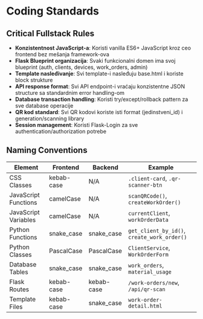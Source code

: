 # Coding Standards

## Critical Fullstack Rules

- **Konzistentnost JavaScript-a**: Koristi vanilla ES6+ JavaScript kroz ceo frontend bez mešanja framework-ova
- **Flask Blueprint organizacija**: Svaki funkcionalni domen ima svoj blueprint (auth, clients, devices, work_orders, admin)
- **Template nasleđivanje**: Svi template-i naslеđuju base.html i koriste block strukture
- **API response format**: Svi API endpoint-i vraćaju konzistentne JSON structure sa standardnim error handling-om
- **Database transaction handling**: Koristi try/except/rollback pattern za sve database operacije
- **QR kod standard**: Svi QR kodovi koriste isti format (jedinstveni_id) i generation/scanning library
- **Session management**: Koristi Flask-Login za sve authentication/authorization potrebe

## Naming Conventions

| Element | Frontend | Backend | Example |
|---------|----------|---------|---------|
| CSS Classes | kebab-case | N/A | `.client-card`, `.qr-scanner-btn` |
| JavaScript Functions | camelCase | N/A | `scanQRCode()`, `createWorkOrder()` |
| JavaScript Variables | camelCase | N/A | `currentClient`, `workOrderData` |
| Python Functions | snake_case | snake_case | `get_client_by_id()`, `create_work_order()` |
| Python Classes | PascalCase | PascalCase | `ClientService`, `WorkOrderForm` |
| Database Tables | snake_case | snake_case | `work_orders`, `material_usage` |
| Flask Routes | kebab-case | kebab-case | `/work-orders/new`, `/api/qr-scan` |
| Template Files | kebab-case | snake_case | `work-order-detail.html` |
